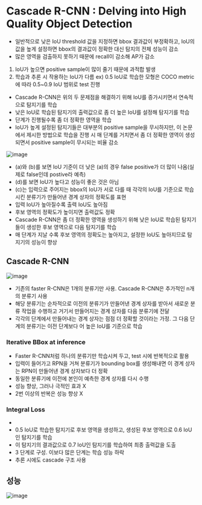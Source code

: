 # Cascade R-CNN : Delving into High Quality Object Detection

- 일반적으로 낮은 IoU threshold 값을 지정하면 bbox 결과값이 부정확하고, IoU의 값을 높게 설정하면 bbox의 결과값이 정확한 대신 탐지의 전체 성능이 감소
- 많은 영역을 검출하지 못하기 때문에 recall이 감소해 AP가 감소
1. IoU가 높으면 positive sample이 많이 줄기 때문에 과적합 발생
2. 학습과 추론 시 작용하는 IoU가 다름 ex) 0.5 IoU로 학습한 모형은 COCO metric에 따라 0.5~0.9 IoU 범위로 test 진행

- Cascade R-CNN은 위의 두 문제점을 해결하기 위해 IoU를 증가시키면서 연속적으로 탐지기를 학습
- 낮은 IoU로 학습된 탐지기의 출력값으로 좀 더 높은 IoU를 설정해 탐지기를 학습
- 단계가 진행될수록 좀 더 정확한 영역을 학습 
- IoU가 높게 설정된 탐지기들은 대부분의 positive sample을 무시하지만, 이 논문에서 제시한 방법으로 학습을 진행 시 매 단계를 거치면서 좀 더 정확한 영역이 생성되면서 positive sample이 무시되는 비율 감소

![image](https://user-images.githubusercontent.com/80622859/226254579-56618d3e-287b-4d63-9ebf-db516a5c03b0.png)

- (a)와 (b)를 보면 IoU 기준이 더 낮은 (a)의 경우 false positive가 더 많이 나옴(실제로 false인데 postive라 예측)
- (d)를 보면 IoU가 높다고 성능이 좋은 것은 아님
- (c)는 입력으로 주어지는 bbox의 IoU가 서로 다를 때 각각의 IoU를 기준으로 학습시킨 분류기가 만들어낸 경계 상자의 정확도를 표현
- 입력 IoU가 높아질수록 출력 IoU도 높아짐
- 후보 영역의 정확도가 높이지면 출력값도 정확
- Cascade R-CNN은 좀 더 정확한 영역을 생성하기 위해 낮은 IoU로 학습된 탐지기들이 생성한 후보 영역으로 다음 탐지기를 학습
- 매 단계가 지날 수록 후보 영역의 정확도는 높아지고, 설정한 IoU도 높아지므로 탐지기의 성능이 향상

## Cascade R-CNN

![image](https://user-images.githubusercontent.com/80622859/226253782-bd30e9f7-62ab-476e-959a-643b072d96a0.png)

- 기존의 faster R-CNN은 1개의 분류기만 사용. Cascade R-CNN은 추가적인 n개의 분류기 사용
- 해당 분류기는 순차적으로 이전의 분류기가 만들어낸 경계 상자를 받아서 새로운 분류 작업을 수행하고 거기서 만들어지는 경계 상자를 다음 분류기에 전달
- 각각의 단계에서 만들어내는 경계 상자는 점점 더 정확할 것이라는 가정. 그 다음 단계의 분류기는 이전 단계보다 어 높은 IoU를 기준으로 학습

### Iterative BBox at inference

- Faster R-CNN처럼 하나의 분류기만 학습시켜 두고, test 시에 반복적으로 활용
- 입력이 들어가고 RPN을 거쳐 분류기가 bounding box를 생성해내면 이 경계 상자는 RPN이 만들어낸 경계 상자보다 더 정확
- 동일한 분류기에 이전에 본인이 예측한 경계 상자를 다시 수행
- 성능 향상, 그러나 극적인 효과 X
- 2번 이상의 반복은 성능 향상 X

### Integral Loss

- 
- 0.5 IoU로 학습한 탐지기로 후보 영역을 생성하고, 생성된 후보 영역으로 0.6 IoU인 탐지기를 학습
- 이 탐지기의 결과값으로 0.7 IoU인 탐지기를 학습하여 최종 출력값을 도출
- 3 단계로 구성. 이보다 많은 단계는 학습 성능 하락
- 추론 시에도 cascade 구조 사용

## 성능

![image](https://user-images.githubusercontent.com/80622859/226253931-5b10dede-fcc4-45b5-8484-8169ce7852e1.png)
